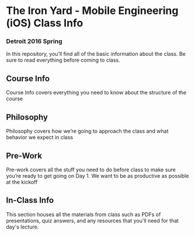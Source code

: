 # The Iron Yard - Mobile Engineering (iOS) Class Info
### Detroit 2016 Spring

In this repository, you’ll find all of the basic information about the class. Be sure to read everything before coming to class.

## Course Info

Course Info covers everything you need to know about the structure of the course

## Philosophy

Philosophy covers how we’re going to approach the class and what behavior we expect in class

## Pre-Work

Pre-work covers all the stuff you need to do before class to make sure you’re ready to get going on Day 1. We want to be as productive as possible at the kickoff

## In-Class Info

This section houses all the materials from class such as PDFs of presentations, quiz answers, and any resources that you'll need for that day's lecture.